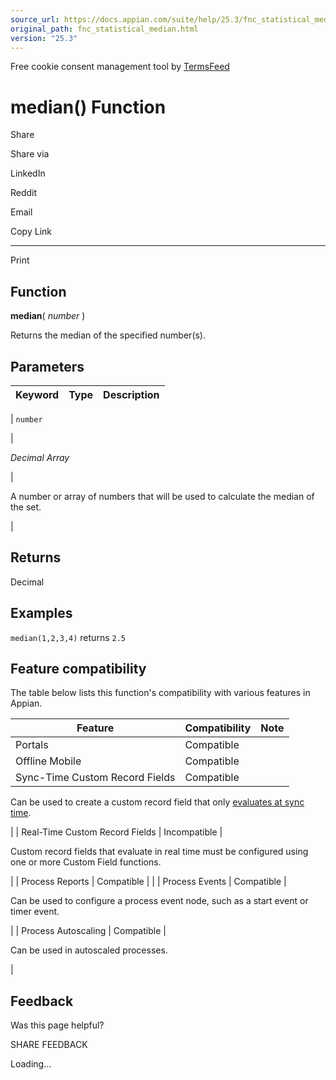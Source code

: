 ```yaml
---
source_url: https://docs.appian.com/suite/help/25.3/fnc_statistical_median.html
original_path: fnc_statistical_median.html
version: "25.3"
---
```


Free cookie consent management tool by [TermsFeed](https://www.termsfeed.com/)

# median() Function

Share

Share via

LinkedIn

Reddit

Email

Copy Link

* * *

Print

## Function

**median**( _number_ )

Returns the median of the specified number(s).

## Parameters

| Keyword | Type | Description |
| --- | --- | --- |
|
`number`

 |

_Decimal Array_

 |

A number or array of numbers that will be used to calculate the median of the set.

 |

## Returns

Decimal

## Examples

`median(1,2,3,4)` returns `2.5`

## Feature compatibility

The table below lists this function's compatibility with various features in Appian.

| Feature | Compatibility | Note |
| --- | --- | --- |
| Portals | Compatible |  |
| Offline Mobile | Compatible |  |
| Sync-Time Custom Record Fields | Compatible |
Can be used to create a custom record field that only [evaluates at sync time](custom-record-fields.html#prodlink-sync-time-evaluations).

 |
| Real-Time Custom Record Fields | Incompatible |

Custom record fields that evaluate in real time must be configured using one or more Custom Field functions.

 |
| Process Reports | Compatible |  |
| Process Events | Compatible |

Can be used to configure a process event node, such as a start event or timer event.

 |
| Process Autoscaling | Compatible |

Can be used in autoscaled processes.

 |

## Feedback

Was this page helpful?

SHARE FEEDBACK

Loading...